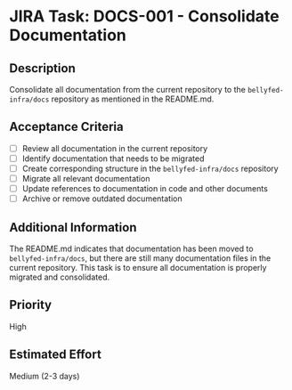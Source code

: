 # JIRA Task: DOCS-001 - Consolidate Documentation

## Description

Consolidate all documentation from the current repository to the `bellyfed-infra/docs` repository as mentioned in the README.md.

## Acceptance Criteria

- [ ] Review all documentation in the current repository
- [ ] Identify documentation that needs to be migrated
- [ ] Create corresponding structure in the `bellyfed-infra/docs` repository
- [ ] Migrate all relevant documentation
- [ ] Update references to documentation in code and other documents
- [ ] Archive or remove outdated documentation

## Additional Information

The README.md indicates that documentation has been moved to `bellyfed-infra/docs`, but there are still many documentation files in the current repository. This task is to ensure all documentation is properly migrated and consolidated.

## Priority

High

## Estimated Effort

Medium (2-3 days)
